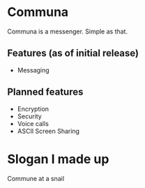 # Communa
Communa is a messenger. Simple as that.
## Features (as of initial release)
- Messaging
## Planned features
- Encryption
- Security
- Voice calls
- ASCII Screen Sharing
# Slogan I made up
Commune at a snail
